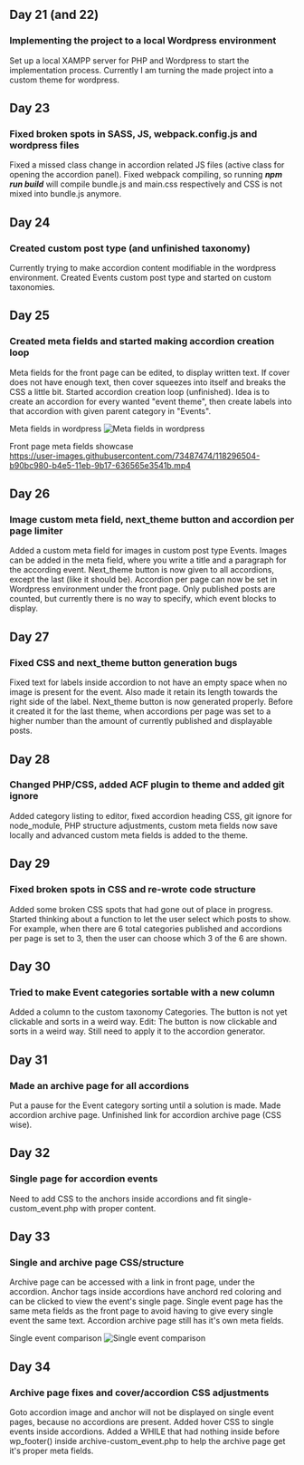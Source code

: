 ## Day 21 (and 22)

### Implementing the project to a local Wordpress environment

Set up a local XAMPP server for PHP and Wordpress to start the implementation process. Currently I am turning the made project into a custom theme for wordpress.

## Day 23

### Fixed broken spots in SASS, JS, webpack.config.js and wordpress files

Fixed a missed class change in accordion related JS files (active class for opening the accordion panel). Fixed webpack compiling, so running ***npm run build*** will compile bundle.js and main.css respectively and CSS is not mixed into bundle.js anymore.

## Day 24

### Created custom post type (and unfinished taxonomy)

Currently trying to make accordion content modifiable in the wordpress environment. Created Events custom post type and started on custom taxonomies.

## Day 25

### Created meta fields and started making accordion creation loop

Meta fields for the front page can be edited, to display written text. If cover does not have enough text, then cover squeezes into itself and breaks the CSS a little bit.
Started accordion creation loop (unfinished). Idea is to create an accordion for every wanted "event theme", then create labels into that accordion with given parent category in "Events".

Meta fields in wordpress
![Meta fields in wordpress](https://i.imgur.com/ZFCLR9m.png)

Front page meta fields showcase  
https://user-images.githubusercontent.com/73487474/118296504-b90bc980-b4e5-11eb-9b17-636565e3541b.mp4

## Day 26

### Image custom meta field, next_theme button and accordion per page limiter

Added a custom meta field for images in custom post type Events. Images can be added in the meta field, where you write a title and a paragraph for the according event.
Next_theme button is now given to all accordions, except the last (like it should be).
Accordion per page can now be set in Wordpress environment under the front page. Only published posts are counted, but currently there is no way to specify, which event blocks to display.

## Day 27

### Fixed CSS and next_theme button generation bugs

Fixed text for labels inside accordion to not have an empty space when no image is present for the event. Also made it retain its length towards the right side of the label.
Next_theme button is now generated properly. Before it created it for the last theme, when accordions per page was set to a higher number than the amount of currently published and displayable posts.

## Day 28

### Changed PHP/CSS, added ACF plugin to theme and added git ignore

Added category listing to editor, fixed accordion heading CSS, git ignore for node_module, PHP structure adjustments, custom meta fields now save locally and advanced custom meta fields is added to the theme.

## Day 29

### Fixed broken spots in CSS and re-wrote code structure

Added some broken CSS spots that had gone out of place in progress. Started thinking about a function to let the user select which posts to show. For example, when there are 6 total categories published and accordions per page is set to 3, then the user can choose which 3 of the 6 are shown.

## Day 30

### Tried to make Event categories sortable with a new column

Added a column to the custom taxonomy Categories. The button is not yet clickable and sorts in a weird way.
Edit: The button is now clickable and sorts in a weird way. Still need to apply it to the accordion generator.

## Day 31

### Made an archive page for all accordions

Put a pause for the Event category sorting until a solution is made. Made accordion archive page. Unfinished link for accordion archive page (CSS wise).

## Day 32

### Single page for accordion events

Need to add CSS to the anchors inside accordions and fit single-custom_event.php with proper content.

## Day 33

### Single and archive page CSS/structure

Archive page can be accessed with a link in front page, under the accordion.
Anchor tags inside accordions have anchord red coloring and can be clicked to view the event's single page. Single event page has the same meta fields as the front page to avoid having to give every single event the same text. Accordion archive page still has it's own meta fields.

Single event comparison
![Single event comparison](https://i.imgur.com/wzn5uvH.png)

## Day 34

### Archive page fixes and cover/accordion CSS adjustments

Goto accordion image and anchor will not be displayed on single event pages, because no accordions are present. 
Added hover CSS to single events inside accordions.
Added a WHILE that had nothing inside before wp_footer() inside archive-custom_event.php to help the archive page get it's proper meta fields.